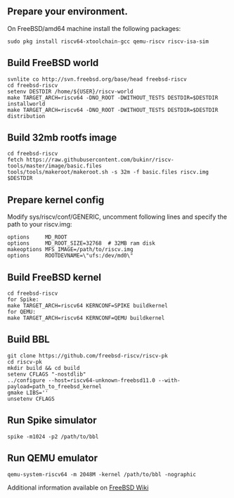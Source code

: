 ## Prepare your environment.
On FreeBSD/amd64 machine install the following packages:
```
sudo pkg install riscv64-xtoolchain-gcc qemu-riscv riscv-isa-sim
```

## Build FreeBSD world
```
svnlite co http://svn.freebsd.org/base/head freebsd-riscv
cd freebsd-riscv
setenv DESTDIR /home/${USER}/riscv-world
make TARGET_ARCH=riscv64 -DNO_ROOT -DWITHOUT_TESTS DESTDIR=$DESTDIR installworld
make TARGET_ARCH=riscv64 -DNO_ROOT -DWITHOUT_TESTS DESTDIR=$DESTDIR distribution
```

## Build 32mb rootfs image
```
cd freebsd-riscv
fetch https://raw.githubusercontent.com/bukinr/riscv-tools/master/image/basic.files
tools/tools/makeroot/makeroot.sh -s 32m -f basic.files riscv.img $DESTDIR
```

## Prepare kernel config
Modify sys/riscv/conf/GENERIC, uncomment following lines and specify the path to your riscv.img:
```
options 	MD_ROOT
options 	MD_ROOT_SIZE=32768	# 32MB ram disk
makeoptions	MFS_IMAGE=/path/to/riscv.img
options 	ROOTDEVNAME=\"ufs:/dev/md0\"
```

## Build FreeBSD kernel
```
cd freebsd-riscv
for Spike:
make TARGET_ARCH=riscv64 KERNCONF=SPIKE buildkernel
for QEMU:
make TARGET_ARCH=riscv64 KERNCONF=QEMU buildkernel
```

## Build BBL
```
git clone https://github.com/freebsd-riscv/riscv-pk
cd riscv-pk
mkdir build && cd build
setenv CFLAGS "-nostdlib"
../configure --host=riscv64-unknown-freebsd11.0 --with-payload=path_to_freebsd_kernel
gmake LIBS=''
unsetenv CFLAGS
```

## Run Spike simulator
```
spike -m1024 -p2 /path/to/bbl
```

## Run QEMU emulator
```
qemu-system-riscv64 -m 2048M -kernel /path/to/bbl -nographic
```

Additional information available on [FreeBSD Wiki](http://wiki.freebsd.org/riscv)
